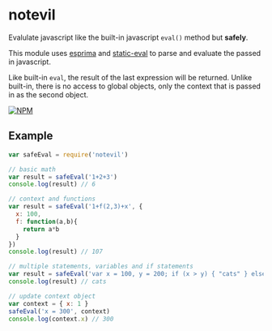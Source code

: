 notevil
===

Evalulate javascript like the built-in javascript `eval()` method but **safely**. 

This module uses [esprima](https://github.com/ariya/esprima) and [static-eval](https://github.com/substack/static-eval) to parse and evaluate the passed in javascript. 

Like built-in `eval`, the result of the last expression will be returned. Unlike built-in, there is no access to global objects, only the context that is passed in as the second object.

[![NPM](https://nodei.co/npm/notevil.png?compact=true)](https://nodei.co/npm/notevil/)

## Example

```js
var safeEval = require('notevil')

// basic math
var result = safeEval('1+2+3')
console.log(result) // 6

// context and functions
var result = safeEval('1+f(2,3)+x', {
  x: 100, 
  f: function(a,b){
    return a*b
  }
})
console.log(result) // 107

// multiple statements, variables and if statements
var result = safeEval('var x = 100, y = 200; if (x > y) { "cats" } else { "dogs" }')
console.log(result) // cats

// update context object
var context = { x: 1 }
safeEval('x = 300', context)
console.log(context.x) // 300
```
